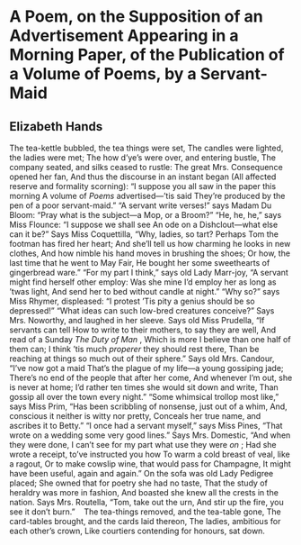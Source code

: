 # A Poem, on the Supposition of an Advertisement Appearing in a Morning Paper, of the Publication of a Volume of Poems, by a Servant-Maid
## Elizabeth Hands
The tea-kettle bubbled, the tea things were set,
The candles were lighted, the ladies were met;
The how d’ye’s were over, and entering bustle,
The company seated, and silks ceased to rustle:
The great Mrs. Consequence opened her fan,
And thus the discourse in an instant began
(All affected reserve and formality scorning):
“I suppose you all saw in the paper this morning
A volume of _Poems_ advertised—’tis said
They’re produced by the pen of a poor servant-maid.”
“A servant write verses!” says Madam Du Bloom:
“Pray what is the subject—a Mop, or a Broom?”
“He, he, he,” says Miss Flounce: “I suppose we shall see
An ode on a Dishclout—what else can it be?”
Says Miss Coquettilla, “Why, ladies, so tart?
Perhaps Tom the footman has fired her heart;
And she’ll tell us how charming he looks in new clothes,
And how nimble his hand moves in brushing the shoes;
Or how, the last time that he went to May Fair,
He bought her some sweethearts of gingerbread ware.”
“For my part I think,” says old Lady Marr-joy,
“A servant might find herself other employ:
Was she mine I’d employ her as long as ’twas light,
And send her to bed without candle at night.”
“Why so?” says Miss Rhymer, displeased: “I protest
’Tis pity a genius should be so depressed!”
“What ideas can such low-bred creatures conceive?”
Says Mrs. Noworthy, and laughed in her sleeve.
Says old Miss Prudella, “If servants can tell
How to write to their mothers, to say they are well,
And read of a Sunday _The Duty of Man_ ,
Which is more I believe than one half of them can;
I think ’tis much _properer_ they should rest there,
Than be reaching at things so much out of their sphere.”
Says old Mrs. Candour, “I’ve now got a maid
That’s the plague of my life—a young gossiping jade;
There’s no end of the people that after her come,
And whenever I’m out, she is never at home;
I’d rather ten times she would sit down and write,
Than gossip all over the town every night.”
“Some whimsical trollop most like,” says Miss Prim,
“Has been scribbling of nonsense, just out of a whim,
And, conscious it neither is witty nor pretty,
Conceals her true name, and ascribes it to Betty.”
“I once had a servant myself,” says Miss Pines,
“That wrote on a wedding some very good lines.”
Says Mrs. Domestic, “And when they were done,
I can’t see for my part what use they were _on_ ;
Had she wrote a receipt, to’ve instructed you how
To warm a cold breast of veal, like a ragout,
Or to make cowslip wine, that would pass for Champagne,
It might have been useful, again and again.”
On the sofa was old Lady Pedigree placed;
She owned that for poetry she had no taste,
That the study of heraldry was more in fashion,
And boasted she knew all the crests in the nation.
Says Mrs. Routella, “Tom, take out the urn,
And stir up the fire, you see it don’t burn.”
   The tea-things removed, and the tea-table gone,
The card-tables brought, and the cards laid thereon,
The ladies, ambitious for each other’s crown,
Like courtiers contending for honours, sat down.
